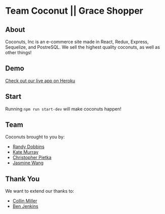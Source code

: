 # Team Coconut || Grace Shopper

## About

Coconuts, Inc is an e-commerce site made in React, Redux, Express, Sequelize, and PostreSQL. We sell the highest quality coconuts, as well as other things!

## Demo

[Check out our live app on Heroku](http://coconutsforsale.herokuapp.com/)

## Start

Running `npm run start-dev` will make coconuts happen!

## Team

Coconuts brought to you by:

* [Randy Dobbins](https://github.com/ArtsyArtys)
* [Kate Murray](https://github.com/katemm11)
* [Christopher Pietka](https://github.com/crispyq7)
* [Jasmine Wang](https://github.com/jsmney)

## Thank You

We want to extend our thanks to:

* [Collin Miller](https://github.com/collin)
* [Ben Jenkins](https://gist.github.com/benpjenkins)
